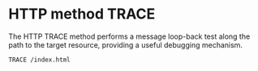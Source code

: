 # HTTP method TRACE

The HTTP TRACE method performs a message loop-back
test along the path to the target resource,
providing a useful debugging mechanism.

```http
TRACE /index.html
``` 
